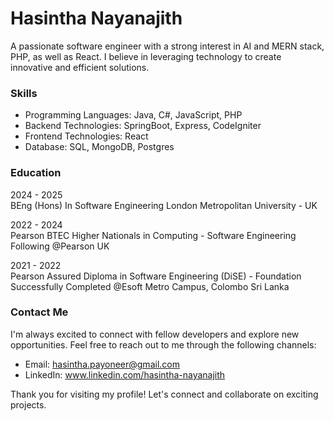 # Hasintha Nayanajith

A passionate software engineer with a strong interest in AI and MERN stack, PHP, as well as React. I believe in leveraging technology to create innovative and efficient solutions.

### Skills

- Programming Languages: Java, C#, JavaScript, PHP
- Backend Technologies: SpringBoot, Express, CodeIgniter
- Frontend Technologies: React
- Database: SQL, MongoDB, Postgres

### Education

2024 - 2025 <br/>
BEng (Hons) In Software Engineering
London Metropolitan University - UK

2022 - 2024 <br/>
Pearson BTEC Higher Nationals in Computing - Software Engineering
Following @Pearson UK

2021 - 2022 <br/>
Pearson Assured Diploma in Software Engineering (DiSE) - Foundation
Successfully Completed @Esoft Metro Campus, Colombo Sri Lanka

### Contact Me

I'm always excited to connect with fellow developers and explore new opportunities. Feel free to reach out to me through the following channels:

- Email: hasintha.payoneer@gmail.com
- LinkedIn: www.linkedin.com/hasintha-nayanajith

Thank you for visiting my profile! Let's connect and collaborate on exciting projects.
